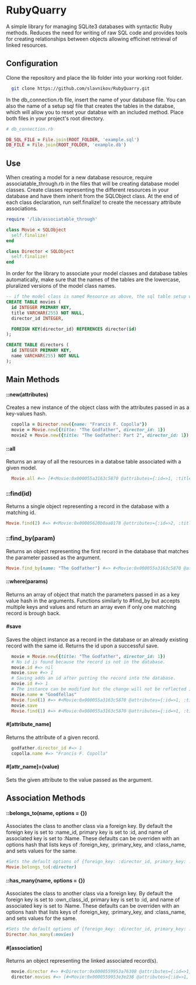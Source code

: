 # RubyQuarry
A simple library for managing SQLite3 databases with syntactic Ruby methods. Reduces the need for writing of raw SQL code and provides tools for creating relationships between objects allowing efficinet retrieval of linked resources.

## Configuration
Clone the repository and place the lib folder into your working root folder.
```bash
  git clone https://github.com/slavnikov/RubyQuarry.git
```
In the db_connection.rb file, insert the name of your database file. You can also the name of a setup sql file that creates the tables in the databse, which will allow you to reset your databse with an included method. Place both files in your project's root directory.

```Ruby
# db_connection.rb

DB_SQL_FILE = File.join(ROOT_FOLDER, 'example.sql')
DB_FILE = File.join(ROOT_FOLDER, 'example.db')
```
## Use

When creating a model for a new database resource, require associatable_through.rb in the files that will be creating database model classes. Create classes representing the different resources in your database and have them inherit from the SQLObject class. At the end of each class declaration, run self.finalize! to create the necessary attribute associations.

```Ruby
require '/lib/associatable_through'

class Movie < SQLObject
  self.finalize!
end

class Director < SQLObject
  self.finalize!
end
```


In order for the library to associate your model classes and database tables automatically, make sure that the names of the tables are the lowercase, pluralized versions of the model class names.

```SQL
-- if the model class is named Resource as above, the sql table setup would be as follows
CREATE TABLE movies (
  id INTEGER PRIMARY KEY,
  title VARCHAR(255) NOT NULL,
  director_id INTEGER,

  FOREIGN KEY(director_id) REFERENCES director(id)
);

CREATE TABLE directors (
  id INTEGER PRIMARY KEY,
  name VARCHAR(255) NOT NULL
);
  ```

## Main Methods

#### ::new(attributes)

Creates a new instance of the object class with the attributes passed in as a key-values hash.

```Ruby
  copolla = Director.new({name: "Francis F. Copolla"})
  movie = Movie.new({title: "The Godfather", director_id: 1})
  movie2 = Movie.new({title: "The Godfather: Part 2", director_id: 1})
```

#### ::all

Returns an array of all the resources in a databse table associated with a given model.

```Ruby
  Movie.all #=> [#<Movie:0x000055a3163c5870 @attributes={:id=>1, :title=>"The Godfather", :director_id=>1}>, #<Movie:0x0000 .... ]
```

### ::find(id)

Returns a single object representing a record in the database with a matching id.

```Ruby
Movie.find(2) #=> #<Movie:0x00005620b0aa0178 @attributes={:id=>2, :title=>"The Godfather: Part 2", :director_id=>1}>
```

### ::find_by(param)

Returns an object representing the first record in the database that matches the parameter passed as the argument.

```Ruby
Movie.find_by(name: "The Godfather") #=> #<Movie:0x000055a3163c5870 @attributes={:id=>1, :title=>"The Godfather", :director_id=>1}>
```

#### ::where(params)

Returns an array of object that match the parameters passed in as a key value hash in the arguments. Functions similarly to #find_by but accepts multiple keys and values and return an array even if only one matching record is brough back.

#### #save

Saves the object instance as a record in the database or an already existing record with the same id. Returns the id upon a successful save.

```Ruby
  movie = Movie.new({title: "The Godfather", director_id: 1})
  # No id is found because the record is not in the database.
  movie.id #=> nil
  movie.save #=> 1
  # Saving adds an id after putting the record into the database.
  movie.id #=> 1
  # The instance can be modified but the change will not be reflected in the database until it is saved.
  movie.name = "Goodfellas"
  Movie.find(1) #=> #<Movie:0x000055a3163c5870 @attributes={:id=>1, :title=>"The Godfather", :director_id=>1}>
  movie.save
  Movie.find(1) #=> #<Movie:0x000055a3163c5870 @attributes={:id=>1, :title=>"Goodfellas", :director_id=>1}>
```

#### #[attribute_name]

Returns the attribute of a given record.

```Ruby
  godfather.director_id #=> 1
  copolla.name #=> "Francis F. Copolla"
```

#### #[attr_name]=(value)

Sets the given attribute to the value passed as the argument.

## Association Methods

#### ::belongs_to(name, options = {})

Associates the class to another class via a foreign key. By default the foreign key is set to :name_id, primary key is set to :id, and name of associated key is set to :Name. These defaults can be overriden with an options hash that lists keys of :foreign_key, :primary_key, and :class_name, and sets values for the same.

```Ruby
#Sets the default options of {foreign_key: :director_id, primary_key: :id, class_name: :Director}
Movie.belongs_to(:director)
```

#### ::has_many(name, options = {})

Associates the class to another class via a foreign key. By default the foreign key is set to :own_class_id, primary key is set to :id, and name of associated key is set to :Name. These defaults can be overriden with an options hash that lists keys of :foreign_key, :primary_key, and :class_name, and sets values for the same.

```Ruby
#Sets the default options of {foreign_key: :director_id, primary_key: :id, class_name: :Movie}
Director.has_many(:movies)
```
#### #[association]

Returns an object representing the linked associated record(s).

```Ruby
  movie.director #=> #<Director:0x0000559953a76308 @attributes={:id=>1, :name=>"Francis F. Copolla"}>
  director.movies #=> [#<Movie:0x0000559953e3e238 @attributes={:id=>1, :title=>"The Godfather", :director_id=>1}>, #<Movie:0x0000559953e3e030 @attributes={:id=>2, :title=>"The Godfather: Part 2", :director_id=>1}>]
```
